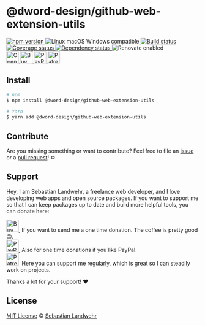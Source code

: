 <!-- TITLE/ -->
# @dword-design/github-web-extension-utils
<!-- /TITLE -->

<!-- BADGES/ -->
  <p>
    <a href="https://npmjs.org/package/@dword-design/github-web-extension-utils">
      <img
        src="https://img.shields.io/npm/v/@dword-design/github-web-extension-utils.svg"
        alt="npm version"
      >
    </a><img src="https://img.shields.io/badge/os-linux%20%7C%C2%A0macos%20%7C%C2%A0windows-blue" alt="Linux macOS Windows compatible"><a href="https://github.com/dword-design/github-web-extension-utils/actions">
      <img
        src="https://github.com/dword-design/github-web-extension-utils/workflows/build/badge.svg"
        alt="Build status"
      >
    </a><a href="https://codecov.io/gh/dword-design/github-web-extension-utils">
      <img
        src="https://codecov.io/gh/dword-design/github-web-extension-utils/branch/master/graph/badge.svg"
        alt="Coverage status"
      >
    </a><a href="https://david-dm.org/dword-design/github-web-extension-utils">
      <img src="https://img.shields.io/david/dword-design/github-web-extension-utils" alt="Dependency status">
    </a><img src="https://img.shields.io/badge/renovate-enabled-brightgreen" alt="Renovate enabled"><br/><a href="https://gitpod.io/#https://github.com/dword-design/github-web-extension-utils">
      <img
        src="https://gitpod.io/button/open-in-gitpod.svg"
        alt="Open in Gitpod"
        height="32"
      >
    </a><a href="https://www.buymeacoffee.com/dword">
      <img
        src="https://www.buymeacoffee.com/assets/img/guidelines/download-assets-sm-2.svg"
        alt="Buy Me a Coffee"
        height="32"
      >
    </a><a href="https://paypal.me/SebastianLandwehr">
      <img
        src="https://dword-design.de/images/paypal.svg"
        alt="PayPal"
        height="32"
      >
    </a><a href="https://www.patreon.com/dworddesign">
      <img
        src="https://dword-design.de/images/patreon.svg"
        alt="Patreon"
        height="32"
      >
    </a>
</p>
<!-- /BADGES -->

<!-- DESCRIPTION/ -->

<!-- /DESCRIPTION -->

<!-- INSTALL/ -->
## Install

```bash
# npm
$ npm install @dword-design/github-web-extension-utils

# Yarn
$ yarn add @dword-design/github-web-extension-utils
```
<!-- /INSTALL -->

<!-- LICENSE/ -->
## Contribute

Are you missing something or want to contribute? Feel free to file an [issue](https://github.com/dword-design/github-web-extension-utils/issues) or a [pull request](https://github.com/dword-design/github-web-extension-utils/pulls)! ⚙️

## Support

Hey, I am Sebastian Landwehr, a freelance web developer, and I love developing web apps and open source packages. If you want to support me so that I can keep packages up to date and build more helpful tools, you can donate here:

<p>
  <a href="https://www.buymeacoffee.com/dword">
    <img
      src="https://www.buymeacoffee.com/assets/img/guidelines/download-assets-sm-2.svg"
      alt="Buy Me a Coffee"
      height="32"
    >
  </a>&nbsp;If you want to send me a one time donation. The coffee is pretty good 😊.<br/>
  <a href="https://paypal.me/SebastianLandwehr">
    <img
      src="https://dword-design.de/images/paypal.svg"
      alt="PayPal"
      height="32"
    >
  </a>&nbsp;Also for one time donations if you like PayPal.<br/>
  <a href="https://www.patreon.com/dworddesign">
    <img
      src="https://dword-design.de/images/patreon.svg"
      alt="Patreon"
      height="32"
    >
  </a>&nbsp;Here you can support me regularly, which is great so I can steadily work on projects.
</p>

Thanks a lot for your support! ❤️

## License

[MIT License](https://opensource.org/licenses/MIT) © [Sebastian Landwehr](https://dword-design.de)
<!-- /LICENSE -->
